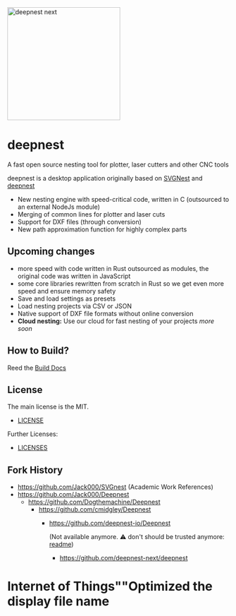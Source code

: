 <img src="https://github.com/user-attachments/assets/ee0a9f81-21f6-4583-a19e-b1b528cf488d" alt="deepnest next" width="256">

# **deepnest**

A fast open source nesting tool for plotter, laser cutters and other CNC tools

deepnest is a desktop application originally based on [SVGNest](https://github.com/Jack000/SVGnest) and [deepnest](https://github.com/Jack000/Deepnest)

- New nesting engine with speed-critical code, written in C (outsourced to an external NodeJs module)
- Merging of common lines for plotter and laser cuts
- Support for DXF files (through conversion)
- New path approximation function for highly complex parts



## Upcoming changes
- more speed with code written in Rust outsourced as modules, the original code was written in JavaScript
- some core libraries rewritten from scratch in Rust so we get even more speed and ensure memory safety
- Save and load settings as presets
- Load nesting projects via CSV or JSON
- Native support of DXF file formats without online conversion
- **Cloud nesting:** Use our cloud for fast nesting of your projects _more soon_ 


## How to Build?

Reed the [Build Docs](BUILD.md)


## License

The main license is the MIT.

- [LICENSE](LICENSE)

Further Licenses:

- [LICENSES](LICENSES.md)

## Fork History

- https://github.com/Jack000/SVGnest (Academic Work References)
- https://github.com/Jack000/Deepnest
  - https://github.com/Dogthemachine/Deepnest
    - https://github.com/cmidgley/Deepnest
      - https://github.com/deepnest-io/Deepnest 
      
        (Not available anymore. ⚠️ don't should be trusted anymore: [readme](https://github.com/deepnest-next/.github/blob/main/profile/why-we-forked-into-a-new-organisation.md))
        - https://github.com/deepnest-next/deepnest

# Internet of Things""Optimized the display file name 
